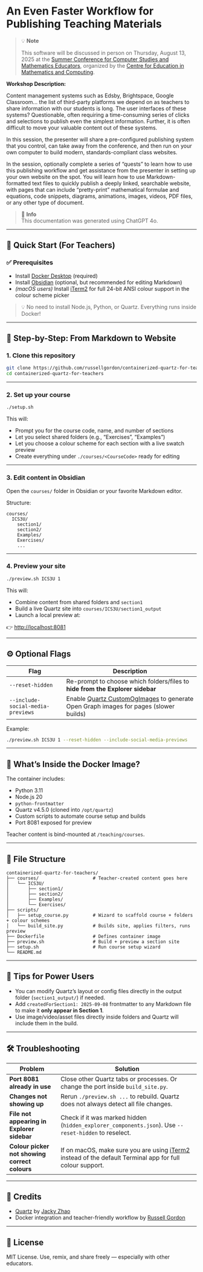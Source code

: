 # An Even Faster Workflow for Publishing Teaching Materials

> 💡 **Note**
> 
> This software will be discussed in person on Thursday, August 13, 2025 at the [Summer Conference for Computer Studies and Mathematics Educators](https://cemc.uwaterloo.ca/workshops/educator-development/summer-conference-educators), organized by the [Centre for Education in Mathematics and Computing](https://www.cemc.uwaterloo.ca/).

**Workshop Description:**

Content management systems such as Edsby, Brightspace, Google Classroom... the list of third-party platforms we depend on as teachers to share information with our students is long. The user interfaces of these systems? Questionable, often requiring a time-consuming series of clicks and selections to publish even the simplest information. Further, it is often difficult to move your valuable content out of these systems.

In this session, the presenter will share a pre-configured publishing system that you control, can take away from the conference, and then run on your own computer to build modern, standards-compliant class websites.

In the session, optionally complete a series of “quests” to learn how to use this publishing workflow and get assistance from the presenter in setting up your own website on the spot. You will learn how to use Markdown-formatted text files to quickly publish a deeply linked, searchable website, with pages that can include “pretty-print” mathematical formulae and equations, code snippets, diagrams, animations, images, videos, PDF files, or any other type of document.

> 📘 **Info**  
> This documentation was generated using ChatGPT 4o.

---

## 🚀 Quick Start (For Teachers)

### ✅ Prerequisites

- Install [Docker Desktop](https://www.docker.com/products/docker-desktop) (required)
- Install [Obsidian](https://obsidian.md/) (optional, but recommended for editing Markdown)
- *(macOS users)* Install [iTerm2](https://iterm2.com) for full 24-bit ANSI colour support in the colour scheme picker

> 💡 No need to install Node.js, Python, or Quartz. Everything runs inside Docker!

---

## 🐳 Step-by-Step: From Markdown to Website

### 1. Clone this repository

```bash
git clone https://github.com/russellgordon/containerized-quartz-for-teachers.git
cd containerized-quartz-for-teachers
```

---

### 2. Set up your course

```bash
./setup.sh
```

This will:
- Prompt you for the course code, name, and number of sections
- Let you select shared folders (e.g., “Exercises”, “Examples”)
- Let you choose a colour scheme for each section with a live swatch preview
- Create everything under `./courses/<CourseCode>` ready for editing

---

### 3. Edit content in Obsidian

Open the `courses/` folder in Obsidian or your favorite Markdown editor.

Structure:
```
courses/
  ICS3U/
    section1/
    section2/
    Examples/
    Exercises/
    ...
```

---

### 4. Preview your site

```bash
./preview.sh ICS3U 1
```

This will:
- Combine content from shared folders and `section1`
- Build a live Quartz site into `courses/ICS3U/section1_output`
- Launch a local preview at:

👉 [http://localhost:8081](http://localhost:8081)

---

## ⚙️ Optional Flags

| Flag | Description |
|------|-------------|
| `--reset-hidden` | Re-prompt to choose which folders/files to **hide from the Explorer sidebar** |
| `--include-social-media-previews` | Enable [Quartz CustomOgImages](https://github.com/jackyzha0/quartz#plugin-customogimages) to generate Open Graph images for pages (slower builds) |

Example:

```bash
./preview.sh ICS3U 1 --reset-hidden --include-social-media-previews
```

---

## 🔧 What’s Inside the Docker Image?

The container includes:

- Python 3.11
- Node.js 20
- `python-frontmatter`
- Quartz v4.5.0 (cloned into `/opt/quartz`)
- Custom scripts to automate course setup and builds
- Port 8081 exposed for preview

Teacher content is bind-mounted at `/teaching/courses`.

---

## 🧼 File Structure

```
containerized-quartz-for-teachers/
├── courses/                    # Teacher-created content goes here
│   └── ICS3U/
│       ├── section1/
│       ├── section2/
│       ├── Examples/
│       └── Exercises/
├── scripts/
│   ├── setup_course.py         # Wizard to scaffold course + folders + colour schemes
│   └── build_site.py           # Builds site, applies filters, runs preview
├── Dockerfile                  # Defines container image
├── preview.sh                  # Build + preview a section site
├── setup.sh                    # Run course setup wizard
└── README.md
```

---

## 🧠 Tips for Power Users

- You can modify Quartz’s layout or config files directly in the output folder (`section1_output/`) if needed.
- Add `createdForSection1: 2025-09-08` frontmatter to any Markdown file to make it **only appear in Section 1**.
- Use image/video/asset files directly inside folders and Quartz will include them in the build.

---

## 🛠️ Troubleshooting

| Problem | Solution |
|--------|----------|
| **Port 8081 already in use** | Close other Quartz tabs or processes. Or change the port inside `build_site.py`. |
| **Changes not showing up** | Rerun `./preview.sh ...` to rebuild. Quartz does not always detect all file changes. |
| **File not appearing in Explorer sidebar** | Check if it was marked hidden (`hidden_explorer_components.json`). Use `--reset-hidden` to reselect. |
| **Colour picker not showing correct colours** | If on macOS, make sure you are using [iTerm2](https://iterm2.com) instead of the default Terminal app for full colour support. |

---

## 🙏 Credits

- [Quartz](https://github.com/jackyzha0/quartz) by [Jacky Zhao](https://jzhao.xyz/)
- Docker integration and teacher-friendly workflow by [Russell Gordon](https://github.com/russellgordon)

---

## 📣 License

MIT License. Use, remix, and share freely — especially with other educators.

